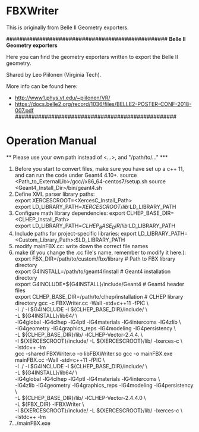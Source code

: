 # FBXWriter

This is originally from Belle II Geometry exporters.

#################################################
**Belle II Geometry exporters**

Here you can find the geometry exporters written to export the Belle II geometry.

Shared by Leo Piilonen (Virginia Tech).

More info can be found here:

 * http://www1.phys.vt.edu/~piilonen/VR/
 * https://docs.belle2.org/record/1036/files/BELLE2-POSTER-CONF-2018-007.pdf
#################################################

# Operation Manual

** Please use your own path instead of <...>, and "/path/to/..." ***

1. Before you start to convert files, make sure you have set up a c++ 11, and can run the code under Geant4 4.10+.
  source <Path_to_ExternalLib>/gcc/<version>/x86_64-centos7/setup.sh
  source <Geant4_Install_Dir>/bin/geant4.sh
2. Define XML parser library paths:  
  export XERCESCROOT=<XercesC_Install_Path>  
  export LD_LIBRARY_PATH=${XERCESCROOT}/lib:$LD_LIBRARY_PATH
3. Configure math library dependencies:
  export CLHEP_BASE_DIR=<CLHEP_Install_Path>  
  export LD_LIBRARY_PATH=${CLHEP_BASE_DIR}/lib:$LD_LIBRARY_PATH
4. Include paths for project-specific libraries:
  export LD_LIBRARY_PATH=<Custom_Library_Path>:$LD_LIBRARY_PATH  
5. modify mainFBX.cc:
  write down the correct file names
6. make (if you change the .cc file's name, remember to modify it here.):
  export FBX_DIR=/path/to/custom/fbx/library          # Path to FBX library directory  
  export G4INSTALL=/path/to/geant4/install           # Geant4 installation directory  
  export G4INCLUDE=${G4INSTALL}/include/Geant4       # Geant4 header files  
  export CLHEP_BASE_DIR=/path/to/clhep/installation  # CLHEP library directory
  gcc -c FBXWriter.cc -Wall -std=c++11 -fPIC \  
    -I ./ -I $G4INCLUDE -I ${CLHEP_BASE_DIR}/include/ \  
    -L ${G4INSTALL}/lib64/ \  
    -lG4global -lG4clhep -lG4ptl -lG4materials -lG4intercoms -lG4zlib \  
    -lG4geometry -lG4graphics_reps -lG4modeling -lG4persistency \  
    -L ${CLHEP_BASE_DIR}/lib/ -lCLHEP-Vector-2.4.4. \  
    -I ${XERCESCROOT}/include/ -L ${XERCESCROOT}/lib/ -lxerces-c \  
    -lstdc++ -lm  
  gcc -shared FBXWriter.o -o libFBXWriter.so
  gcc -o mainFBX.exe mainFBX.cc -Wall -std=c++11 -fPIC \  
    -I ./ -I $G4INCLUDE -I ${CLHEP_BASE_DIR}/include/ \  
    -L ${G4INSTALL}/lib64/ \  
    -lG4global -lG4clhep -lG4ptl -lG4materials -lG4intercoms \  
    -lG4zlib -lG4geometry -lG4graphics_reps -lG4modeling -lG4persistency \  
    -L ${CLHEP_BASE_DIR}/lib/ -lCLHEP-Vector-2.4.4.0 \  
    -L ${FBX_DIR} -lFBXWriter \  
    -I ${XERCESCROOT}/include/ -L ${XERCESCROOT}/lib/ -lxerces-c \  
    -lstdc++ -lm  
7. ./mainFBX.exe


